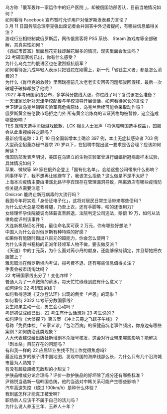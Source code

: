 乌方称「俄军轰炸一家运作中的妇产医院 」，却被俄国防部否认，目前当地情况如何？  
如何看待 Facebook 宣布暂时允许用户对俄罗斯发表暴力言论？  
3 月 11 日国务院总理李克强出席记者会并回答中外记者提问，有哪些信息值得关注？  
游戏行业相继制裁俄罗斯后，网传俄黑客将 PS5 系统、 Steam 游戏库等全部破解，其真实性如何？  
《西虹市首富》里面想花完钱却越花越多的情况，现实里面会发生吗？  
22 考研国家线已出，你有什么感受？  
为什么乌克兰的俄语区也在激烈抵抗俄军？  
如何看待近六成年轻人表示只把钱花在刚需上，新一代「省钱主义者」都是怎么消费的？  
为什么《肖申克的救赎》里面瑞德前几次老老实实回答问题都驳回假释，最后一次破罐子破摔却放了他呢？  
2022 年考研国家线公布，多学科分数线大涨，你过线了吗？复试该怎么准备？  
一天津家长针对天津学校配餐与学校领导开展谈话，如何看待家长的言论？  
世卫建议乌克兰销毁实验室高危病原体，乌克兰后续可能会采取动作吗？  
俄罗斯黄金被伦敦市场拒之门外 所有黄金冶炼商的认证资格均被暂停，这会造成哪些影响？  
TES 就晴天选手消极游戏致歉，LCK 相关人士发声「将保障韩国选手权益」，国服会从此重视峡谷之巅吗？  
最新疫情追踪：3 月 10 日全国新增本土确诊 397 例，本土无症状感染者 703 例  
大型药企招董办秘书要求 20 岁以下，在招聘中提出这一要求是否合理？应该如何解读？  
俄国防部发表声明说，美国在乌建立的生物实验室曾进行蝙蝠新冠病毒样本试验，具体情况如何？  
苹果、微软等 59 家在俄外企登上「国有化名单」，会给这些公司带来什么影响？  
同事怀孕了，我不想再让她蹭车了，我该怎么拒绝？这么做是不是不太好？  
上海本次疫情主要由漕溪北路华亭宾馆存在管理漏洞导致，隔离酒店有哪些疫情防控关键点需要注意？  
Omicron 能终止新冠病毒的大流行吗？  
我国今年将实现「身份证电子化」，这将对居民日常生活带来哪些便利？  
为什么幼犬总是咬我裤腿，乃至上衣，还有手脚等，咬的还很用力?  
女经理怀孕住院被调岗降薪直至辞退，法院判定公司违法，赔偿 19 万，如何从法律角度评判该事件？  
大连新机场征名开始，最佳命名奖可获 2 万元，你有哪些好想法？  
中国人为什么会对俄罗斯有种特殊的好感？  
如果你有能随时掏出八百元的超能力，你会怎么使用？  
为什么宋青书稳稳的正派年轻领军人物不做，要去做反派？  
《天道》中的丁元英，为什么面对芮小丹的献身，还能够保持镇定，并且帮她把衣服披上？  
雅思取消在俄罗斯境内考试，报考费不退，还有哪些信息值得关注？  
手表会被市场淘汰吗？  
22 考研国家线出分了！变化咋样？  
普通人为了一点微薄的薪水，每天忙忙碌碌到底有什么意义？  
如何评价 22 考研国家线？  
如何看待游戏《艾尔登法环》出现的倒卖「卢恩」的现象？  
如何看待 2022 年考研分数国家线?  
女生如果主动一点，男生会心动吗？  
考研初试成绩已出，22 考生有什么话想对 23 考生说的？  
如何评价《大侦探 7》第五案 《冲上云霄之飞跃子午线》？  
号称「免费体检」「专家义诊」「包治百病」的保健品坑老事件频出，你身边有哪些案例？如何防治此类现象？  
人大代表建议给出版社新增剧本杀版号核发，这会对行业带来哪些影响？能解决「剧本杀」目前存在的问题吗？  
有和我一样的 22 应届毕业生找不到工作觉得焦虑吗?  
最近给五岁的孩子讲中国地图，发现中国的海岸线那么长，为什么只有几个沿海城市最为人熟知？  
有没有超级超级无敌甜的小甜文？  
护肤品唯成分论合理吗？评价一款护肤品的好坏除了成分还有哪些标准？  
尹锡悦当选新一届韩国总统，他的当选对中韩关系可能产生哪些影响？  
汽车高速失控（超过 100km/h）是种什么体验？  
我到底怎样才能真正被爱啊?  
职场新人应该干不属于自己的活儿吗？  
为什么说人养玉三年、玉养人十年？  
